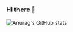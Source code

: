 ### Hi there 👋
![Anurag's GitHub stats](https://github-readme-stats.vercel.app/api?username=key1sam&show_icons=true&theme=radical)
